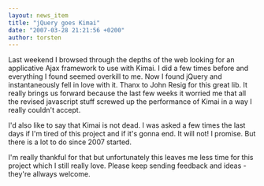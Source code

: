```yaml
---
layout: news_item
title: "jQuery goes Kimai"
date: "2007-03-28 21:21:56 +0200"
author: torsten
---
```


Last weekend I browsed through the depths of the web looking for an applicative Ajax framework to use with Kimai.
I did a few times before and everything I found seemed overkill to me. Now I found jQuery and instantaneously fell in love with it.
Thanx to John Resig for this great lib.
It really brings us forward because the last few weeks it worried me that all the revised javascript stuff screwed up the performance of
Kimai in a way I really couldn't accept.

I'd also like to say that Kimai is not dead.
I was asked a few times the last days if I'm tired of this project and if it's gonna end.
It will not! I promise. But there is a lot to do since 2007 started.

I'm really thankful for that but unfortunately this leaves me less time for this project which I still really love.
Please keep sending feedback and ideas - they're allways welcome.